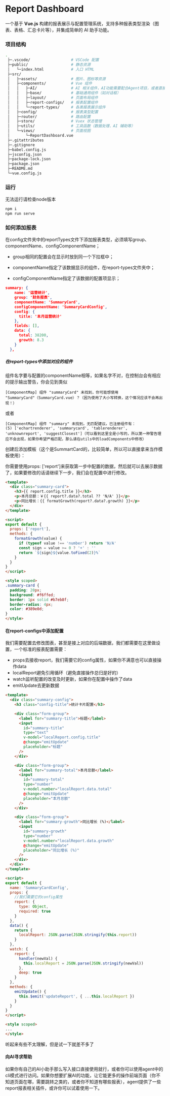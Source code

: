 # Report Dashboard

一个基于 **Vue.js** 构建的报表展示与配置管理系统，支持多种报表类型渲染（图表、表格、汇总卡片等），并集成简单的 AI 助手功能。

### 项目结构

```bash
.
 ├─.vscode/                  # VSCode 配置
 ├─public/                   # 静态资源
 │   └─index.html            # 入口 HTML
 ├─src/
 │   ├─assets/               # 图片、图标等资源
 │   ├─components/           # Vue 组件
 │   │   ├─AI/               # AI 相关组件，AI功能需要配合Agent项目，或者直接重写请求，请根据具体情况修改
 │   │   ├─base/             # 基础通用组件（如对话框）
 │   │   ├─layout/           # 页面布局组件
 │   │   ├─report-configs/   # 报表配置组件
 │   │   └─report-types/     # 各类报表展示组件
 │   ├─config/               # 报表类型配置
 │   ├─router/               # 路由配置
 │   ├─store/                # Vuex 状态管理
 │   ├─utils/                # 工具函数（数据处理、AI 辅助等）
 │   └─views/                # 页面视图
 │       └─ReportDashboard.vue
 ├─.gitattributes
 ├─.gitignore
 ├─babel.config.js
 ├─jsconfig.json
 ├─package-lock.json
 ├─package.json
 ├─README.md
 └─vue.config.js
```



### 运行

无法运行请检查node版本

```bash
npm i
npm run serve
```



### 如何添加报表

在config文件夹中的reportTypes文件下添加报表类型，必须填写group、componentName、configComponentName；

- group相同的配置会在显示时放到同一个下拉框中；

- componentName指定了该数据显示的组件，在report-types文件夹中；

- configComponentName指定了该数据的配置项显示；

```json
summary: {
    name: '运营统计',
    group: '财务报表',
    componentName: 'SummaryCard',
    configComponentName: 'SummaryCardConfig',
    config: {
      title: '本月运营统计'
    },
    fields: [],
    data: {
      total: 38200,
      growth: 8.3
    }
  },
```

##### 在report-types中添加对应的组件

组件名字要与配置的componentName相等，如果名字不对，在控制台会有相应的提示输出警告，你会见到类似

```
[ComponentMap] 组件 "summaryCard" 未找到，你可能想使用 "SummaryCard"（SummaryCard.vue）？（因为使用了大小写转换，这个情况应该不会再出现！）
```

或者

```
[ComponentMap] 组件 "summary" 未找到，无匹配建议。已注册组件有： (5) ['echartrenderer', 'summarycard', 'tablerenderer', 'unknownreport', 'suggestClosest']（可以看到这里全是小写的，所以第一种警告理应不会出现，如果你希望严格匹配，那么请在utils中的loadComponents中修改）
```

创建后添加模板（这个是SummartCard的，比较简单，所以可以直接拿来当作模板使用）：

你需要使用props: ['report']来获取第一步中配置的数据，然后就可以去展示数据了，如果要修改的话请继续下一步，我们会在配置中进行修改。

```html
<template>
  <div class="summary-card">
    <h3>{{ report.config.title }}</h3>
    <p>本月总额：￥{{ report?.data?.total ?? 'N/A' }}</p>
    <p>同比增长：{{ formatGrowth(report?.data?.growth) }}</p>
  </div>
</template>

<script>
export default {
  props: ['report'],
  methods: {
    formatGrowth(value) {
      if (typeof value !== 'number') return 'N/A'
      const sign = value >= 0 ? '+' : ''
      return `${sign}${value.toFixed(2)}%`
    }
  }
}
</script>

<style scoped>
.summary-card {
  padding: 20px;
  background: #f6ffed;
  border: 1px solid #b7eb8f;
  border-radius: 4px;
  color: #389e0d;
}
</style>

```

#### 在report-configs中添加配置

我们需要配置去修改图表，甚至是接上对应的后端数据，我们都需要在这里做设置，一个标准的报表配置需要：

- props去接收report，我们需要它的config属性，如果你不满意也可以直接操作data
- localReport避免引用循环（避免直接操作总归是好的）
- watch监听配置的改变及时更新，如果你在配置中操作了data
- emitUpdate去更新数据

```html
<template>
  <div class="summary-config">
    <h3 class="config-title">统计卡片配置</h3>

    <div class="form-group">
      <label for="summary-title">标题</label>
      <input
        id="summary-title"
        type="text"
        v-model="localReport.config.title"
        @change="emitUpdate"
        placeholder="标题"
      />
    </div>

    <div class="form-group">
      <label for="summary-total">本月总额</label>
      <input
        id="summary-total"
        type="number"
        v-model.number="localReport.data.total"
        @change="emitUpdate"
        placeholder="本月总额"
      />
    </div>

    <div class="form-group">
      <label for="summary-growth">同比增长 (%)</label>
      <input
        id="summary-growth"
        type="number"
        v-model.number="localReport.data.growth"
        @change="emitUpdate"
        placeholder="同比增长 (%)"
      />
    </div>
  </div>
</template>

<script>
export default {
  name: 'SummaryCardConfig',
  props: {  
	//我们需要它的config属性
    report: {
      type: Object,
      required: true
    }
  },
  data() {
    return {
      localReport: JSON.parse(JSON.stringify(this.report))
    }
  },
  watch: {
    report: {
      handler(newVal) {
        this.localReport = JSON.parse(JSON.stringify(newVal))
      },
      deep: true
    }
  },
  methods: {
    emitUpdate() {
      this.$emit('updateReport', { ...this.localReport })
    }
  }
}
</script>

<style scoped>
...
</style>

```

听起来有些不太理解，但是试一下就差不多了



#### 向AI寻求帮助

如果你有自己的AI小助手那么写入接口直接使用就行，或者你可以使用agent中的cli模式进行访问。如果你想要扩展AI的功能，让它能更多的操作前端页面（你不知道页面在哪，需要跳转之类的，或者你不知道有哪些报表），agent提供了一些report报表相关插件，或许你可以试着使用一下。
